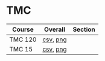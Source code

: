 # TMC

| Course | Overall | Section |
| ------ | ------- | ------- |
| TMC 120 | [csv](https://github.com/UCSD-Historical-Enrollment-Data/2025Spring/blob/main/overall/TMC%20120.csv), [png](https://raw.githubusercontent.com/UCSD-Historical-Enrollment-Data/2025Spring/main/plot_overall/TMC%20120.png) |  |
| TMC 15 | [csv](https://github.com/UCSD-Historical-Enrollment-Data/2025Spring/blob/main/overall/TMC%2015.csv), [png](https://raw.githubusercontent.com/UCSD-Historical-Enrollment-Data/2025Spring/main/plot_overall/TMC%2015.png) |  |
